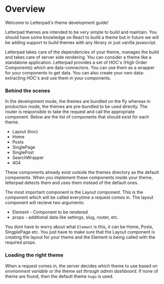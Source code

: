 # Overview

Welcome to Letterpad's theme development guide!

Letterpad themes are intended to be very simple to build and maintain. You should have some knowledge on React to build a theme but in future we will be adding support to build themes with any library or just vanilla javascript.

Letterpad takes care of the dependencies of your theme, manages the build and takes care of server side rendering. You can consider a theme like a standalone application. Letterpad provides a set of HOC's \(High Order Components\) which are data-connectors. You can use them as a wrapper for your components to get data. You can also create your own data-extracting HOC's and use them in your components.

### Behind the scenes

In the development mode, the themes are bundled on the fly whereas in production mode, the themes are pre-bundled to be used directly. The router is responsible to take the request and call the appropriate component. Below are the list of components that should exist for each theme.

* Layout \(hoc\)
* Home
* Posts
* SinglePage
* SinglePost
* SearchWrapper
* 404

These components already exist outside the themes directory as the default components. When you implement these components inside your theme, letterpad detects them and uses them instead of the default ones.

The most important component is the Layout component. This is the component which will be called everytime a request comes in. The layout component will recieve two arguments:

* Element - Component to be rendered
* props - additional data like settings, slug, router, etc.

You dont have to worry about what `Element` is this, it can be Home, Posts, SingplePage etc. You just have to make sure that the Layout component is creating the layout for your theme and the Element is being called with the required props.

### Loading the right theme

When a request comes in, the server decides which theme to use based on _environment variable_ or the theme _set through admin dashboard_. If none of theme are found, then the default theme `hugo` is used.

